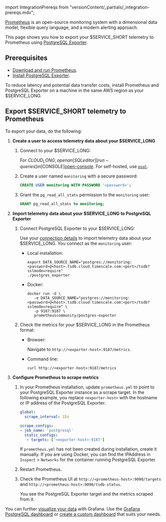 import IntegrationPrereqs from "versionContent/_partials/_integration-prereqs.mdx";

[Prometheus][prometheus] is an open-source monitoring system with a dimensional data model, flexible query language, and a modern alerting approach.

This page shows you how to export your $SERVICE_SHORT telemetry to Prometheus using [PostgreSQL Exporter][postgresql-exporter].

## Prerequisites

<IntegrationPrereqs />

- [Download and run Prometheus][install-prometheus].
- [Install PostgreSQL Exporter][install-exporter].

To reduce latency and potential data transfer costs, install Prometheus and PostgreSQL Exporter on a machine in the 
same AWS region as your $SERVICE_LONG.

## Export $SERVICE_SHORT telemetry to Prometheus

To export your data, do the following:

<Procedure>

1. **Create a user to access telemetry data about your $SERVICE_LONG**

   1. Connect to your $SERVICE_LONG:

      For $CLOUD_LONG, open an [SQL editor][run-queries] in [$CONSOLE][open-console]. For self-hosted, use [`psql`][psql].  

   1. Create a user named `monitoring` with a secure password:

      ```sql
      CREATE USER monitoring WITH PASSWORD '<password>';
      ```

   1. Grant the `pg_read_all_stats` permission to the `monitoring` user:

      ```sql
      GRANT pg_read_all_stats to monitoring;
      ```

1. **Import telemetry data about your $SERVICE_LONG to PostgreSQL Exporter**

   1. Connect PostgreSQL Exporter to your $SERVICE_LONG:

      Use your [connection details][connection-info] to import telemetry data about your $SERVICE_LONG. You connect as 
      the `monitoring` user: 
      - Local installation:
         ```shell
         export DATA_SOURCE_NAME="postgres://monitoring:<password>@<host>.tsdb.cloud.timescale.com:<port>/tsdb?sslmode=require"
         ./postgres_exporter
         ```
      - Docker:
        ```shell
        docker run -d \ 
           -e DATA_SOURCE_NAME="postgres://monitoring:<password>@<host>.tsdb.cloud.timescale.com:<port>/tsdb?sslmode=require" \ 
           -p 9187:9187 \ 
           prometheuscommunity/postgres-exporter
        ```
      
   1. Check the metrics for your $SERVICE_LONG in the Prometheus format:
      - Browser: 
      
        Navigate to `http://<exporter-host>:9187/metrics`. 
      - Command line:
         ```shell
         curl http://<exporter-host>:9187/metrics
         ```        

1. **Configure Prometheus to scrape metrics**

    1. In your Prometheus installation, update `prometheus.yml` to point to your PostgreSQL Exporter instance as a scrape
       target. In the following example, you replace `<exporter-host>` with the hostname or IP address of the PostgreSQL 
       Exporter.

       ```yaml
       global:
         scrape_interval: 15s
       
       scrape_configs:
       - job_name: 'postgresql'
         static_configs:
          - targets: ['<exporter-host>:9187'] 
       ```

       If `prometheus.yml` has not been created during installation, create it manually. If you are using Docker, you can
       find the IPAddress in `Inspect` > `Networks` for the container running PostgreSQL Exporter. 

    1. Restart Prometheus.

    1. Check the Prometheus UI at `http://<prometheus-host>:9090/targets` and `http://<prometheus-host>:9090/tsdb-status`.

       You see the PostgreSQL Exporter target and the metrics scraped from it.

</Procedure>

You can further [visualize your data][grafana-prometheus] with Grafana. Use the 
[Grafana PostgreSQL dashboard][postgresql-exporter-dashboard] or [create a custom dashboard][grafana] that suits your needs.

[install-exporter]: https://grafana.com/oss/prometheus/exporters/postgres-exporter/?tab=installation
[postgresql-exporter-dashboard]: https://grafana.com/oss/prometheus/exporters/postgres-exporter/?tab=dashboards
[install-prometheus]: https://prometheus.io/docs/prometheus/latest/installation/
[grafana]: /use-timescale/:currentVersion:/integrations/grafana/
[grafana-prometheus]: https://grafana.com/docs/grafana-cloud/send-data/metrics/metrics-prometheus/
[prometheus]: https://prometheus.io/docs/introduction/overview/
[run-queries]: /getting-started/:currentVersion:/run-queries-from-console/
[psql]: /use-timescale/:currentVersion:/integrations/psql/
[connection-info]: /use-timescale/:currentVersion:/integrations/find-connection-details/
[postgresql-exporter]: https://grafana.com/oss/prometheus/exporters/postgres-exporter/
[open-console]: https://console.cloud.timescale.com/dashboard/services
